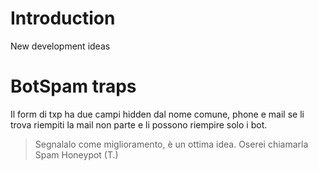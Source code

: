 # Introduction #

New development ideas


# BotSpam traps #

Il form di txp ha due campi hidden dal nome comune, phone e mail se li trova riempiti la mail non parte e li possono riempire solo i bot.

> Segnalalo come miglioramento, è un ottima idea. Oserei chiamarla Spam Honeypot (T.)